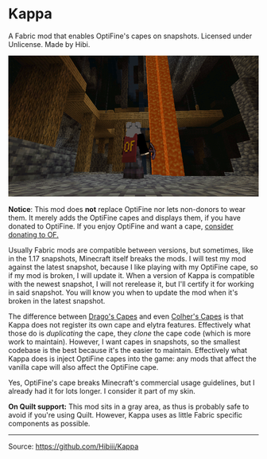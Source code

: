 # Kappa

A Fabric mod that enables OptiFine's capes on snapshots.
Licensed under Unlicense.
Made by Hibi.

![Kappa screenshot in latest snapshot](.github/kappa_screenshot.png)

**Notice**: This mod does **not** replace OptiFine nor lets non-donors to wear them.
It merely adds the OptiFine capes and displays them, if you have donated to OptiFine.
If you enjoy OptiFine and want a cape, [consider donating to OF.][1]

Usually Fabric mods are compatible between versions, but sometimes, like in the 1.17 snapshots, Minecraft itself breaks the mods.
I will test my mod against the latest snapshot, because I like playing with my OptiFine cape, so if my mod is broken, I will update it.
When a version of Kappa is compatible with the newest snapshot, I will not rerelease it, but I'll certify it for working in said snapshot.
You will know you when to update the mod when it's broken in the latest snapshot.

The difference between [Drago's Capes][2] and even [Colher's Capes][3] is that Kappa does not register its own cape and elytra features.
Effectively what those do is *duplicating* the cape, they *clone* the cape code (which is more work to maintain).
However, I want capes in snapshots, so the smallest codebase is the best because it's the easier to maintain.
Effectively what Kappa does is inject OptiFine capes into the game: any mods that affect the vanilla cape will also affect the OptiFine cape.

Yes, OptiFine's cape breaks Minecraft's commercial usage guidelines, but I already had it for lots longer. I consider it part of my skin.

**On Quilt support:** This mod sits in a gray area, as thus is probably safe to avoid if you're using Quilt. However, Kappa uses as little Fabric specific components as possible.

---

Source: https://github.com/Hibiii/Kappa

[1]: https://optifine.net/donate
[2]: https://www.curseforge.com/minecraft/mc-mods/of-capes
[3]: https://www.curseforge.com/minecraft/mc-mods/capes
